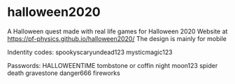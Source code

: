 # halloween2020

A Halloween quest made with real life games for Halloween 2020
Website at https://pf-physics.github.io/halloween2020/
The design is mainly for mobile

Indentity codes:
spookyscaryundead123
mysticmagic123

Passwords:
HALLOWEENTIME
tombstone or coffin
night
moon123
spider
death
gravestone
danger666
fireworks
